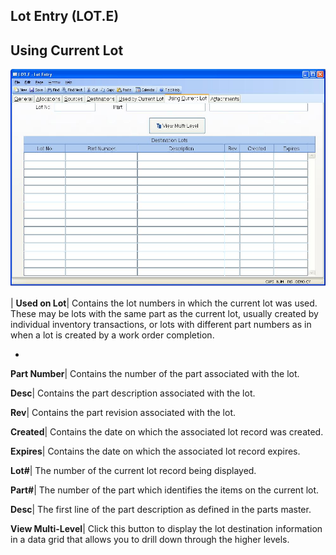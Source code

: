 ## Lot Entry (LOT.E)
<PageHeader />

## Using Current Lot

![](./LOT-E-6.jpg)

| **Used on Lot**|  Contains the lot numbers in which the current lot was
used. These may be lots with the same part as the current lot, usually created
by individual inventory transactions, or lots with different part numbers as
in when a lot is created by a work order completion.

-  
**Part Number**|  Contains the number of the part associated with the lot.

**Desc**|  Contains the part description associated with the lot.

**Rev**|  Contains the part revision associated with the lot.

**Created**|  Contains the date on which the associated lot record was
created.

**Expires**|  Contains the date on which the associated lot record expires.

**Lot#**|  The number of the current lot record being displayed.

**Part#**|  The number of the part which identifies the items on the current
lot.

**Desc**|  The first line of the part description as defined in the parts
master.

**View Multi-Level**|  Click this button to display the lot destination
information in a data grid that allows you to drill down through the higher
levels.


<badge text= "Version 8.10.57 " vertical="middle" />

<PageFooter />
